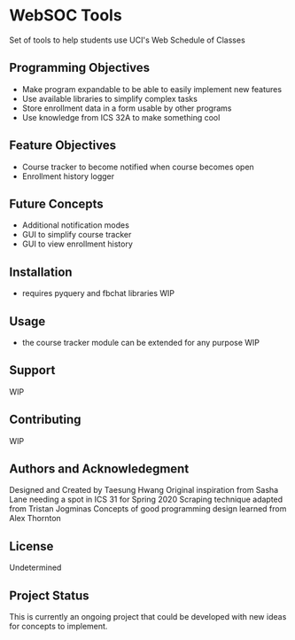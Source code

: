 # WebSOC Tools
Set of tools to help students use UCI's Web Schedule of Classes

## Programming Objectives
* Make program expandable to be able to easily implement new features
* Use available libraries to simplify complex tasks
* Store enrollment data in a form usable by other programs
* Use knowledge from ICS 32A to make something cool

## Feature Objectives
* Course tracker to become notified when course becomes open
* Enrollment history logger

## Future Concepts
* Additional notification modes
* GUI to simplify course tracker
* GUI to view enrollment history

## Installation
* requires pyquery and fbchat libraries
WIP

## Usage
* the course tracker module can be extended for any purpose
WIP

## Support
WIP

## Contributing
WIP

## Authors and Acknowledegment
Designed and Created by Taesung Hwang
Original inspiration from Sasha Lane needing a spot in ICS 31 for Spring 2020
Scraping technique adapted from Tristan Jogminas
Concepts of good programming design learned from Alex Thornton

## License
Undetermined

## Project Status
This is currently an ongoing project that could be developed with new ideas for concepts to implement.
